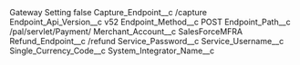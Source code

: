 <?xml version="1.0" encoding="UTF-8"?>
<CustomMetadata xmlns="http://soap.sforce.com/2006/04/metadata" xmlns:xsi="http://www.w3.org/2001/XMLSchema-instance" xmlns:xsd="http://www.w3.org/2001/XMLSchema">
    <label>Gateway Setting</label>
    <protected>false</protected>
    <values>
        <field>Capture_Endpoint__c</field>
        <value xsi:type="xsd:string">/capture</value>
    </values>
    <values>
        <field>Endpoint_Api_Version__c</field>
        <value xsi:type="xsd:string">v52</value>
    </values>
    <values>
        <field>Endpoint_Method__c</field>
        <value xsi:type="xsd:string">POST</value>
    </values>
    <values>
        <field>Endpoint_Path__c</field>
        <value xsi:type="xsd:string">/pal/servlet/Payment/</value>
    </values>
    <values>
        <field>Merchant_Account__c</field>
        <value xsi:type="xsd:string">SalesForceMFRA</value>
    </values>
    <values>
        <field>Refund_Endpoint__c</field>
        <value xsi:type="xsd:string">/refund</value>
    </values>
    <values>
        <field>Service_Password__c</field>
        <value xsi:nil="true"/>
    </values>
    <values>
        <field>Service_Username__c</field>
        <value xsi:nil="true"/>
    </values>
    <values>
        <field>Single_Currency_Code__c</field>
        <value xsi:nil="true"/>
    </values>
    <values>
        <field>System_Integrator_Name__c</field>
        <value xsi:nil="true"/>
    </values>
</CustomMetadata>
